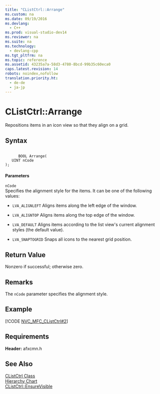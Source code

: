 ```yaml
---
title: "CListCtrl::Arrange"
ms.custom: na
ms.date: 09/19/2016
ms.devlang: 
  - C++
ms.prod: visual-studio-dev14
ms.reviewer: na
ms.suite: na
ms.technology: 
  - devlang-cpp
ms.tgt_pltfrm: na
ms.topic: reference
ms.assetid: 43235a7a-58d3-4780-8bcd-99b35c60eca0
caps.latest.revision: 14
robots: noindex,nofollow
translation.priority.ht: 
  - de-de
  - ja-jp
---
```

# CListCtrl::Arrange
Repositions items in an icon view so that they align on a grid.  
  
## Syntax  
  
```  
  
      BOOL Arrange(  
   UINT nCode   
);  
```  
  
#### Parameters  
 `nCode`  
 Specifies the alignment style for the items. It can be one of the following values:  
  
-   `LVA_ALIGNLEFT` Aligns items along the left edge of the window.  
  
-   `LVA_ALIGNTOP` Aligns items along the top edge of the window.  
  
-   `LVA_DEFAULT` Aligns items according to the list view's current alignment styles (the default value).  
  
-   `LVA_SNAPTOGRID` Snaps all icons to the nearest grid position.  
  
## Return Value  
 Nonzero if successful; otherwise zero.  
  
## Remarks  
 The `nCode` parameter specifies the alignment style.  
  
## Example  
 [!CODE [NVC_MFC_CListCtrl#2](../CodeSnippet/VS_Snippets_Cpp/NVC_MFC_CListCtrl#2)]  
  
## Requirements  
 **Header:** afxcmn.h  
  
## See Also  
 [CListCtrl Class](../vs140/CListCtrl-Class.md)   
 [Hierarchy Chart](../vs140/Hierarchy-Chart.md)   
 [CListCtrl::EnsureVisible](../vs140/CListCtrl--EnsureVisible.md)